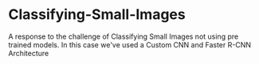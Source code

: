 # Classifying-Small-Images
A response to the challenge of Classifying Small Images not using pre trained models. In this case we've used a Custom CNN and Faster R-CNN Architecture
